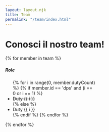 ```yaml
---
layout: layout.njk
title: Team
permalink: "/team/index.html"
---
```


<h1 data-i18n="teampage.message">Conosci il nostro team!</h1>

<div id="team-container" class="d-flex flex-column align-items-center">
    {% for member in team %}
        <div class="card" style="width: 18rem;">
        <img src="{{ member.img }}" class="card-img-top" alt="">
            <div class="card-body">
                <h5 class="card-title" data-i18n="team.{{ member.id }}.role">Role</h5>
                <ul>
                {% for i in range(0, member.dutyCount) %}
                    {% if member.id == 'dps' and (i == 0 or i == 1) %}
                        <li data-i18n="team.{{ member.id }}.duties.{{ i }}" style="text-decoration: line-through;">
                            Duty {{ i }}
                        </li>
                    {% else %}
                        <li data-i18n="team.{{ member.id }}.duties.{{ i }}">
                            Duty {{ i }}
                        </li>
                    {% endif %}
                {% endfor %}
                </ul>
            </div>
        </div>
    {% endfor %}
</div>

